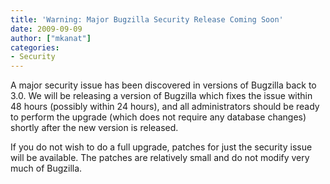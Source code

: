 ```yaml
---
title: 'Warning: Major Bugzilla Security Release Coming Soon'
date: 2009-09-09
author: ["mkanat"]
categories:
- Security
---
```

A major security issue has been discovered in versions of Bugzilla back
to 3.0. We will be releasing a version of Bugzilla which fixes the issue
within 48 hours (possibly within 24 hours), and all administrators
should be ready to perform the upgrade (which does not require any
database changes) shortly after the new version is released.

If you do not wish to do a full upgrade, patches for just the security
issue will be available. The patches are relatively small and do not
modify very much of Bugzilla.
